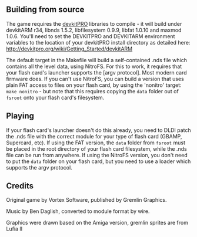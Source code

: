Building from source
--------------------
The game requires the [devkitPRO] libraries to compile - it will build under devkitARM r34, libnds 1.5.2, libfilesystem 0.9.9, libfat 1.0.10 and maxmod 1.0.6. You'll need to set the DEVKITPRO and DEVKITARM environment variables to the location of your devkitPRO install directory as detailed here: <http://devkitpro.org/wiki/Getting_Started/devkitARM>

 [devkitPRO]: http://www.devkitpro.org

The default target in the Makefile will build a self-contained .nds file which contains all the level data, using NitroFS. For this to work, it requires that your flash card's launcher supports the [argv protocol]. Most modern card firmware does. If you can't use NitroFS, you can build a version that uses plain FAT access to files on your flash card, by using the 'nonitro' target: `make nonitro` - but note that this requires copying the `data` folder out of `fsroot` onto your flash card's filesystem.

Playing
-------
If your flash card's launcher doesn't do this already, you need to DLDI patch the .nds file with the correct module for your type of flash card (GBAMP, Supercard, etc). 
If using the FAT version, the `data` folder from `fsroot` must be placed in the root directory of your flash card filesystem, while the .nds file can be run from anywhere.
If using the NitroFS version, you don't need to put the `data` folder on your flash card, but you need to use a loader which supports the argv protocol.

Credits
-------
Original game by Vortex Software, published by Gremlin Graphics.

Music by Ben Daglish, converted to module format by wire.

Graphics were drawn based on the Amiga version, gremlin sprites are from Lufia II
